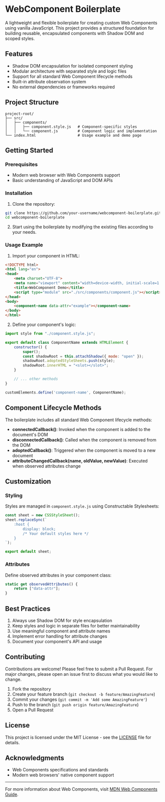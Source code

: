 # WebComponent Boilerplate

A lightweight and flexible boilerplate for creating custom Web Components using vanilla JavaScript. This project provides a structured foundation for building reusable, encapsulated components with Shadow DOM and scoped styles.

## Features

- Shadow DOM encapsulation for isolated component styling
- Modular architecture with separated style and logic files
- Support for all standard Web Component lifecycle methods
- Built-in attribute observation system
- No external dependencies or frameworks required

## Project Structure

```
project-root/
├── src/
│   ├── components/
│   │   ├── component.style.js   # Component-specific styles
│   │   └── component.js         # Component logic and implementation
└── index.html                   # Usage example and demo page
```

## Getting Started

### Prerequisites

- Modern web browser with Web Components support
- Basic understanding of JavaScript and DOM APIs

### Installation

1. Clone the repository:
```bash
git clone https://github.com/your-username/webcomponent-boilerplate.git
cd webcomponent-boilerplate
```

2. Start using the boilerplate by modifying the existing files according to your needs.

### Usage Example

1. Import your component in HTML:
```html
<!DOCTYPE html>
<html lang="en">
<head>
    <meta charset="UTF-8">
    <meta name="viewport" content="width=device-width, initial-scale=1.0">
    <title>WebComponent Demo</title>
    <script type="module" src="./src/components/component.js"></script>
</head>
<body>
    <component-name data-attr="example"></component-name>
</body>
</html>
```

2. Define your component's logic:
```javascript
import style from "./component.style.js";

export default class ComponentName extends HTMLElement {
    constructor() {
        super();
        const shadowRoot = this.attachShadow({ mode: "open" });
        shadowRoot.adoptedStyleSheets.push(style);
        shadowRoot.innerHTML = "<slot></slot>";
    }

    // ... other methods
}

customElements.define('component-name', ComponentName);
```

## Component Lifecycle Methods

The boilerplate includes all standard Web Component lifecycle methods:

- **connectedCallback()**: Invoked when the component is added to the document's DOM
- **disconnectedCallback()**: Called when the component is removed from the DOM
- **adoptedCallback()**: Triggered when the component is moved to a new document
- **attributeChangedCallback(name, oldValue, newValue)**: Executed when observed attributes change

## Customization

### Styling

Styles are managed in `component.style.js` using Constructable Stylesheets:

```javascript
const sheet = new CSSStyleSheet();
sheet.replaceSync(`
    :host {
        display: block;
        /* Your default styles here */
    }
`);

export default sheet;
```

### Attributes

Define observed attributes in your component class:

```javascript
static get observedAttributes() {
    return ["data-attr"];
}
```

## Best Practices

1. Always use Shadow DOM for style encapsulation
2. Keep styles and logic in separate files for better maintainability
3. Use meaningful component and attribute names
4. Implement error handling for attribute changes
5. Document your component's API and usage

## Contributing

Contributions are welcome! Please feel free to submit a Pull Request. For major changes, please open an issue first to discuss what you would like to change.

1. Fork the repository
2. Create your feature branch (`git checkout -b feature/AmazingFeature`)
3. Commit your changes (`git commit -m 'Add some AmazingFeature'`)
4. Push to the branch (`git push origin feature/AmazingFeature`)
5. Open a Pull Request

## License

This project is licensed under the MIT License - see the [LICENSE](LICENSE) file for details.

## Acknowledgments

- Web Components specifications and standards
- Modern web browsers' native component support

---

For more information about Web Components, visit [MDN Web Components Guide](https://developer.mozilla.org/en-US/docs/Web/Web_Components).
